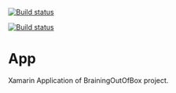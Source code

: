 [![Build status](https://build.appcenter.ms/v0.1/apps/da31eb4a-35ea-4548-9adf-cd40d049a7be/branches/master/badge)](https://appcenter.ms)

[![Build status](https://build.appcenter.ms/v0.1/apps/38db301f-26d5-443a-a016-12e7bb0b679d/branches/master/badge)](https://appcenter.ms)

# App
Xamarin Application of BrainingOutOfBox project.
